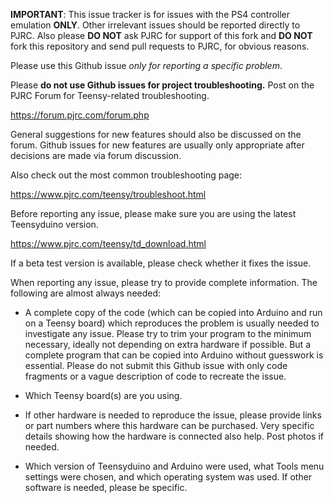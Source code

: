 **IMPORTANT**: This issue tracker is for issues with the PS4 controller
emulation **ONLY**. Other irrelevant issues should be reported directly to
PJRC.
Also please **DO NOT** ask PJRC for support of this fork and **DO NOT** fork
this repository and send pull requests to PJRC, for obvious reasons.

Please use this Github issue *only for reporting a specific problem*.

Please **do not use Github issues for project troubleshooting.**  Post on the PJRC Forum for Teensy-related troubleshooting.

https://forum.pjrc.com/forum.php

General suggestions for new features should also be discussed on the forum.  Github issues for new features are usually only appropriate after decisions are made via forum discussion.

Also check out the most common troubleshooting page:

https://www.pjrc.com/teensy/troubleshoot.html

Before reporting any issue, please make sure you are using the latest Teensyduino version.

https://www.pjrc.com/teensy/td_download.html

If a beta test version is available, please check whether it fixes the issue.

When reporting any issue, please try to provide complete information.  The following are almost always needed:

- A complete copy of the code (which can be copied into Arduino and run on a Teensy board) which reproduces the problem is usually needed to investigate any issue.  Please try to trim your program to the minimum necessary, ideally not depending on extra hardware if possible.  But a complete program that can be copied into Arduino without guesswork is essential.  Please do not submit this Github issue with only code fragments or a vague description of code to recreate the issue.

- Which Teensy board(s) are you using.

- If other hardware is needed to reproduce the issue, please provide links or part numbers where this hardware can be purchased.  Very specific details showing how the hardware is connected also help.  Post photos if needed.

- Which version of Teensyduino and Arduino were used, what Tools menu settings were chosen, and which operating system was used.  If other software is needed, please be specific.
